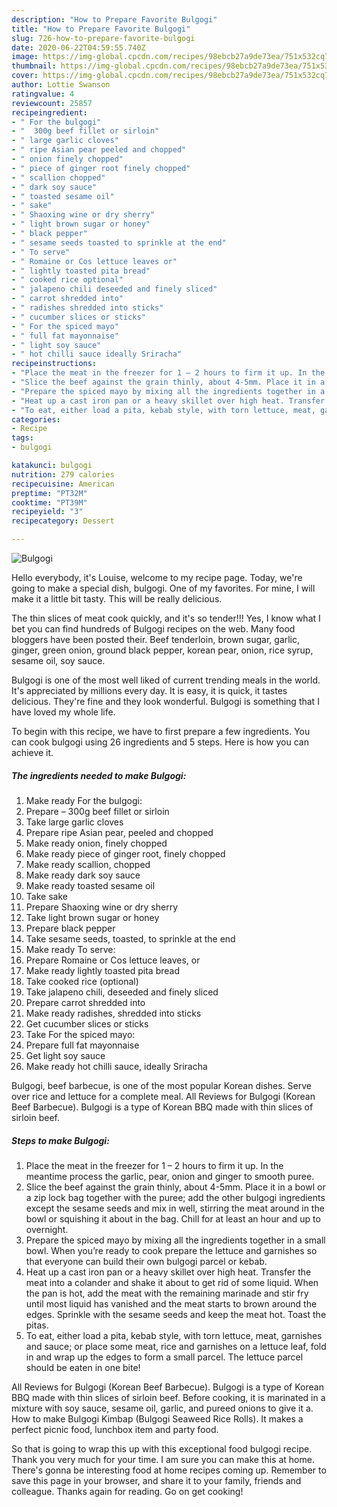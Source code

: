 ```yaml
---
description: "How to Prepare Favorite Bulgogi"
title: "How to Prepare Favorite Bulgogi"
slug: 726-how-to-prepare-favorite-bulgogi
date: 2020-06-22T04:59:55.740Z
image: https://img-global.cpcdn.com/recipes/98ebcb27a9de73ea/751x532cq70/bulgogi-recipe-main-photo.jpg
thumbnail: https://img-global.cpcdn.com/recipes/98ebcb27a9de73ea/751x532cq70/bulgogi-recipe-main-photo.jpg
cover: https://img-global.cpcdn.com/recipes/98ebcb27a9de73ea/751x532cq70/bulgogi-recipe-main-photo.jpg
author: Lottie Swanson
ratingvalue: 4
reviewcount: 25857
recipeingredient:
- " For the bulgogi"
- "  300g beef fillet or sirloin"
- " large garlic cloves"
- " ripe Asian pear peeled and chopped"
- " onion finely chopped"
- " piece of ginger root finely chopped"
- " scallion chopped"
- " dark soy sauce"
- " toasted sesame oil"
- " sake"
- " Shaoxing wine or dry sherry"
- " light brown sugar or honey"
- " black pepper"
- " sesame seeds toasted to sprinkle at the end"
- " To serve"
- " Romaine or Cos lettuce leaves or"
- " lightly toasted pita bread"
- " cooked rice optional"
- " jalapeno chili deseeded and finely sliced"
- " carrot shredded into"
- " radishes shredded into sticks"
- " cucumber slices or sticks"
- " For the spiced mayo"
- " full fat mayonnaise"
- " light soy sauce"
- " hot chilli sauce ideally Sriracha"
recipeinstructions:
- "Place the meat in the freezer for 1 – 2 hours to firm it up. In the meantime process the garlic, pear, onion and ginger to smooth puree."
- "Slice the beef against the grain thinly, about 4-5mm. Place it in a bowl or a zip lock bag together with the puree; add the other bulgogi ingredients except the sesame seeds and mix in well, stirring the meat around in the bowl or squishing it about in the bag. Chill for at least an hour and up to overnight."
- "Prepare the spiced mayo by mixing all the ingredients together in a small bowl. When you’re ready to cook prepare the lettuce and garnishes so that everyone can build their own bulgogi parcel or kebab."
- "Heat up a cast iron pan or a heavy skillet over high heat. Transfer the meat into a colander and shake it about to get rid of some liquid. When the pan is hot, add the meat with the remaining marinade and stir fry until most liquid has vanished and the meat starts to brown around the edges. Sprinkle with the sesame seeds and keep the meat hot. Toast the pitas."
- "To eat, either load a pita, kebab style, with torn lettuce, meat, garnishes and sauce; or place some meat, rice and garnishes on a lettuce leaf, fold in and wrap up the edges to form a small parcel. The lettuce parcel should be eaten in one bite!"
categories:
- Recipe
tags:
- bulgogi

katakunci: bulgogi 
nutrition: 279 calories
recipecuisine: American
preptime: "PT32M"
cooktime: "PT39M"
recipeyield: "3"
recipecategory: Dessert

---
```



![Bulgogi](https://img-global.cpcdn.com/recipes/98ebcb27a9de73ea/751x532cq70/bulgogi-recipe-main-photo.jpg)

Hello everybody, it's Louise, welcome to my recipe page. Today, we're going to make a special dish, bulgogi. One of my favorites. For mine, I will make it a little bit tasty. This will be really delicious.

The thin slices of meat cook quickly, and it&#39;s so tender!!! Yes, I know what I bet you can find hundreds of Bulgogi recipes on the web. Many food bloggers have been posted their. Beef tenderloin, brown sugar, garlic, ginger, green onion, ground black pepper, korean pear, onion, rice syrup, sesame oil, soy sauce.

Bulgogi is one of the most well liked of current trending meals in the world. It's appreciated by millions every day. It is easy, it is quick, it tastes delicious. They're fine and they look wonderful. Bulgogi is something that I have loved my whole life.


To begin with this recipe, we have to first prepare a few ingredients. You can cook bulgogi using 26 ingredients and 5 steps. Here is how you can achieve it.

<!--inarticleads1-->

##### The ingredients needed to make Bulgogi:

1. Make ready  For the bulgogi:
1. Prepare  – 300g beef fillet or sirloin
1. Take  large garlic cloves
1. Prepare  ripe Asian pear, peeled and chopped
1. Make ready  onion, finely chopped
1. Make ready  piece of ginger root, finely chopped
1. Make ready  scallion, chopped
1. Make ready  dark soy sauce
1. Make ready  toasted sesame oil
1. Take  sake
1. Prepare  Shaoxing wine or dry sherry
1. Take  light brown sugar or honey
1. Prepare  black pepper
1. Take  sesame seeds, toasted, to sprinkle at the end
1. Make ready  To serve:
1. Prepare  Romaine or Cos lettuce leaves, or
1. Make ready  lightly toasted pita bread
1. Take  cooked rice (optional)
1. Take  jalapeno chili, deseeded and finely sliced
1. Prepare  carrot shredded into
1. Make ready  radishes, shredded into sticks
1. Get  cucumber slices or sticks
1. Take  For the spiced mayo:
1. Prepare  full fat mayonnaise
1. Get  light soy sauce
1. Make ready  hot chilli sauce, ideally Sriracha


Bulgogi, beef barbecue, is one of the most popular Korean dishes. Serve over rice and lettuce for a complete meal. All Reviews for Bulgogi (Korean Beef Barbecue). Bulgogi is a type of Korean BBQ made with thin slices of sirloin beef. 

<!--inarticleads2-->

##### Steps to make Bulgogi:

1. Place the meat in the freezer for 1 – 2 hours to firm it up. In the meantime process the garlic, pear, onion and ginger to smooth puree.
1. Slice the beef against the grain thinly, about 4-5mm. Place it in a bowl or a zip lock bag together with the puree; add the other bulgogi ingredients except the sesame seeds and mix in well, stirring the meat around in the bowl or squishing it about in the bag. Chill for at least an hour and up to overnight.
1. Prepare the spiced mayo by mixing all the ingredients together in a small bowl. When you’re ready to cook prepare the lettuce and garnishes so that everyone can build their own bulgogi parcel or kebab.
1. Heat up a cast iron pan or a heavy skillet over high heat. Transfer the meat into a colander and shake it about to get rid of some liquid. When the pan is hot, add the meat with the remaining marinade and stir fry until most liquid has vanished and the meat starts to brown around the edges. Sprinkle with the sesame seeds and keep the meat hot. Toast the pitas.
1. To eat, either load a pita, kebab style, with torn lettuce, meat, garnishes and sauce; or place some meat, rice and garnishes on a lettuce leaf, fold in and wrap up the edges to form a small parcel. The lettuce parcel should be eaten in one bite!


All Reviews for Bulgogi (Korean Beef Barbecue). Bulgogi is a type of Korean BBQ made with thin slices of sirloin beef. Before cooking, it is marinated in a mixture with soy sauce, sesame oil, garlic, and pureed onions to give it a. How to make Bulgogi Kimbap (Bulgogi Seaweed Rice Rolls). It makes a perfect picnic food, lunchbox item and party food. 

So that is going to wrap this up with this exceptional food bulgogi recipe. Thank you very much for your time. I am sure you can make this at home. There's gonna be interesting food at home recipes coming up. Remember to save this page in your browser, and share it to your family, friends and colleague. Thanks again for reading. Go on get cooking!
